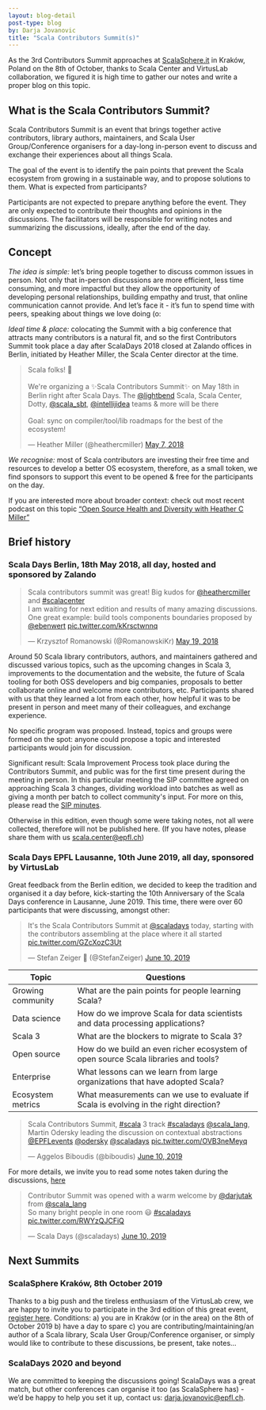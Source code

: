 ```yaml
---
layout: blog-detail
post-type: blog
by: Darja Jovanovic
title: "Scala Contributors Summit(s)"
---
```



As the 3rd Contributors Summit approaches at [ScalaSphere.it](https://www.eventbrite.co.uk/e/scala-contributors-summit-a-free-event-as-part-of-sphereit-2019-tickets-70786465223?_eboga=641332631.1559206884) in Kraków, Poland on the 8th of October, thanks to Scala Center and VirtusLab collaboration,
we figured it is high time to gather our notes and write a proper blog on this topic.

## What is the Scala Contributors Summit?

Scala Contributors Summit is an event that brings together active contributors, library authors, maintainers, and Scala User Group/Conference organisers for a day-long in-person event to discuss and exchange their experiences about all things Scala.

The goal of the event is to identify the pain points that prevent the Scala ecosystem from growing in a sustainable way, and to propose solutions to them.
What is expected from participants?

Participants are not expected to prepare anything before the event. They are only expected to contribute their thoughts and opinions in the discussions. The facilitators will be responsible for writing notes and summarizing the discussions, ideally, after the end of the day.

## Concept

*The idea is simple:* let’s bring people together to discuss common issues in person. Not only that in-person discussions are more efficient, less time consuming, and more impactful but they allow the opportunity of developing personal relationships, building empathy and trust, that online communication cannot provide. And let’s face it - it’s fun to spend time with peers, speaking about things we love doing (o:

*Ideal time & place:* colocating the Summit with a big conference that attracts many contributors is a natural fit, and so the first Contributors Summit took place a day after ScalaDays 2018 closed at Zalando offices in Berlin, initiated by Heather Miller, the Scala Center director at the time.

<blockquote class="twitter-tweet"><p lang="en" dir="ltr">Scala folks! 📣<br><br>We&#39;re organizing a ✨Scala Contributors Summit✨ on May 18th in Berlin right after Scala Days. The <a href="https://twitter.com/lightbend?ref_src=twsrc%5Etfw">@lightbend</a> Scala, Scala Center, Dotty, <a href="https://twitter.com/scala_sbt?ref_src=twsrc%5Etfw">@scala_sbt</a>, <a href="https://twitter.com/intellijidea?ref_src=twsrc%5Etfw">@intellijidea</a> teams &amp; more will be there<br><br>Goal: sync on compiler/tool/lib roadmaps for the best of the ecosystem!</p>&mdash; Heather Miller (@heathercmiller) <a href="https://twitter.com/heathercmiller/status/993425626169307137?ref_src=twsrc%5Etfw">May 7, 2018</a></blockquote> <script async src="https://platform.twitter.com/widgets.js" charset="utf-8"></script>


*We recognise:* most of Scala contributors are investing their free time and resources to develop a better OS ecosystem, therefore, as a small token, we find sponsors to support this event to be opened & free for the participants on the day.

If you are interested more about broader context: check out most recent podcast on this topic [“Open Source Health and Diversity with Heather C Miller”](https://corecursive.com/038-heather-miller-open-source/)

## Brief history

### Scala Days Berlin, 18th May 2018, all day, hosted and sponsored by Zalando

<blockquote class="twitter-tweet"><p lang="en" dir="ltr">Scala contributors summit was great! Big kudos for <a href="https://twitter.com/heathercmiller?ref_src=twsrc%5Etfw">@heathercmiller</a> and <a href="https://twitter.com/hashtag/scalacenter?src=hash&amp;ref_src=twsrc%5Etfw">#scalacenter</a><br>I am waiting for next edition and results of many amazing discussions. <br>One great example: build tools components boundaries proposed by <a href="https://twitter.com/ebenwert?ref_src=twsrc%5Etfw">@ebenwert</a> <a href="https://t.co/kKrsctwnnq">pic.twitter.com/kKrsctwnnq</a></p>&mdash; Krzysztof Romanowski (@RomanowskiKr) <a href="https://twitter.com/RomanowskiKr/status/997781516766806016?ref_src=twsrc%5Etfw">May 19, 2018</a></blockquote> <script async src="https://platform.twitter.com/widgets.js" charset="utf-8"></script>

Around 50 Scala library contributors, authors, and maintainers gathered and discussed various topics, such as the upcoming changes in Scala 3, improvements to the documentation and the website, the future of Scala tooling for both OSS developers and big companies, proposals to better collaborate online and welcome more contributors, etc. Participants shared with us that they learned a lot from each other, how helpful it was to be present in person and meet many of their colleagues, and exchange experience.

No specific program was proposed. Instead, topics and groups were formed on the spot: anyone could propose a topic and interested participants would join for discussion.

Significant result: Scala Improvement Process took place during the Contributors Summit, and public was for the first time present during the meeting in person. In this particular meeting the SIP committee agreed on approaching Scala 3 changes, dividing workload into batches as well as giving a month per batch to collect community's input. For more on this, please read the [SIP minutes](https://docs.scala-lang.org/sips/minutes/2018-05-18-sip-minutes.html).

Otherwise in this edition, even though some were taking notes, not all were collected, therefore will not be published here. (If you have notes, please share them with us scala.center@epfl.ch)

### Scala Days EPFL Lausanne, 10th June 2019, all day, sponsored by VirtusLab

Great feedback from the Berlin edition, we decided to keep the tradition and organised it a day before, kick-starting the 10th Anniversary of the Scala Days conference in Lausanne, June 2019.
This time, there were over 60 participants that were discussing, amongst other:

<blockquote class="twitter-tweet"><p lang="en" dir="ltr">It&#39;s the Scala Contributors Summit at <a href="https://twitter.com/scaladays?ref_src=twsrc%5Etfw">@scaladays</a> today, starting with the contributors assembling at the place where it all started <a href="https://t.co/GZcXozC3Ut">pic.twitter.com/GZcXozC3Ut</a></p>&mdash; Stefan Zeiger 🦋 (@StefanZeiger) <a href="https://twitter.com/StefanZeiger/status/1138072098079936514?ref_src=twsrc%5Etfw">June 10, 2019</a></blockquote> <script async src="https://platform.twitter.com/widgets.js" charset="utf-8"></script>


| Topic        | Questions           | 
| ------------- | ------------- | 
| Growing community      | What are the pain points for people learning Scala? | 
| Data science      | How do we improve Scala for data scientists and data processing applications?      |
| Scala 3 | What are the blockers to migrate to Scala 3?      |
| Open source | How do we build an even richer ecosystem of open source Scala libraries and tools? |
| Enterprise | What lessons can we learn from large organizations that have adopted Scala? |
| Ecosystem metrics | What measurements can we use to evaluate if Scala is evolving in the right direction? |


<blockquote class="twitter-tweet"><p lang="en" dir="ltr">Scala Contributors Summit, <a href="https://twitter.com/hashtag/scala?src=hash&amp;ref_src=twsrc%5Etfw">#scala</a> 3 track <a href="https://twitter.com/hashtag/scaladays?src=hash&amp;ref_src=twsrc%5Etfw">#scaladays</a> <a href="https://twitter.com/scala_lang?ref_src=twsrc%5Etfw">@scala_lang</a>, Martin Odersky leading the discussion on contextual abstractions <a href="https://twitter.com/EPFLevents?ref_src=twsrc%5Etfw">@EPFLevents</a> <a href="https://twitter.com/odersky?ref_src=twsrc%5Etfw">@odersky</a> <a href="https://twitter.com/scaladays?ref_src=twsrc%5Etfw">@scaladays</a> <a href="https://t.co/OVB3neMeyq">pic.twitter.com/OVB3neMeyq</a></p>&mdash; Aggelos Biboudis (@biboudis) <a href="https://twitter.com/biboudis/status/1138066256437927936?ref_src=twsrc%5Etfw">June 10, 2019</a></blockquote> <script async src="https://platform.twitter.com/widgets.js" charset="utf-8"></script>

For more details, we invite you to read some notes taken during the discussions, [here](https://docs.google.com/document/d/1R_aqEFkjVoIKtKl52hOqbZ0doWA5umQnXAqxkcZLWJQ/edit?usp=sharing)

<blockquote class="twitter-tweet"><p lang="en" dir="ltr">Contributor Summit was opened with a warm welcome by <a href="https://twitter.com/darjutak?ref_src=twsrc%5Etfw">@darjutak</a> from <a href="https://twitter.com/scala_lang?ref_src=twsrc%5Etfw">@scala_lang</a> <br>So many bright people in one room 😃 <a href="https://twitter.com/hashtag/scaladays?src=hash&amp;ref_src=twsrc%5Etfw">#scaladays</a> <a href="https://t.co/RWYzQJCFiQ">pic.twitter.com/RWYzQJCFiQ</a></p>&mdash; Scala Days (@scaladays) <a href="https://twitter.com/scaladays/status/1137989845891059712?ref_src=twsrc%5Etfw">June 10, 2019</a></blockquote> <script async src="https://platform.twitter.com/widgets.js" charset="utf-8"></script>

## Next Summits

### ScalaSphere Kraków, 8th October 2019

Thanks to a big push and the tireless enthusiasm of the VirtusLab crew, we are happy to invite you to participate in the 3rd edition of this great event, [register here](https://www.eventbrite.co.uk/e/scala-contributors-summit-a-free-event-as-part-of-sphereit-2019-tickets-70786465223?_eboga=641332631.1559206884). Conditions: a) you are in Kraków (or in the area) on the 8th of October 2019 b) have a day to spare c) you are contributing/maintaining/an author of a Scala library, Scala User Group/Conference organiser, or simply would like to contribute to these discussions, be present, take notes…

### ScalaDays 2020 and beyond
We are committed to keeping the discussions going! ScalaDays was a great match, but other conferences can organise it too (as ScalaSphere has) - we’d be happy to help you set it up, contact us: darja.jovanovic@epfl.ch.
